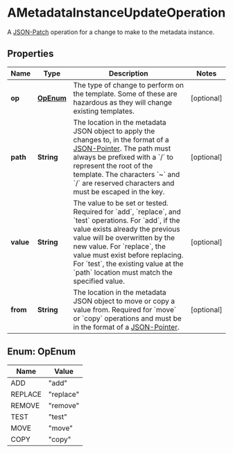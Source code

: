 

# AMetadataInstanceUpdateOperation

A [JSON-Patch](https://tools.ietf.org/html/rfc6902) operation for a change to make to the metadata instance.

## Properties

| Name | Type | Description | Notes |
|------------ | ------------- | ------------- | -------------|
|**op** | [**OpEnum**](#OpEnum) | The type of change to perform on the template. Some of these are hazardous as they will change existing templates. |  [optional] |
|**path** | **String** | The location in the metadata JSON object to apply the changes to, in the format of a [JSON-Pointer](https://tools.ietf.org/html/rfc6901).  The path must always be prefixed with a &#x60;/&#x60; to represent the root of the template. The characters &#x60;~&#x60; and &#x60;/&#x60; are reserved characters and must be escaped in the key. |  [optional] |
|**value** | **String** | The value to be set or tested.  Required for &#x60;add&#x60;, &#x60;replace&#x60;, and &#x60;test&#x60; operations. For &#x60;add&#x60;, if the value exists already the previous value will be overwritten by the new value. For &#x60;replace&#x60;, the value must exist before replacing.  For &#x60;test&#x60;, the existing value at the &#x60;path&#x60; location must match the specified value. |  [optional] |
|**from** | **String** | The location in the metadata JSON object to move or copy a value from. Required for &#x60;move&#x60; or &#x60;copy&#x60; operations and must be in the format of a [JSON-Pointer](https://tools.ietf.org/html/rfc6901). |  [optional] |



## Enum: OpEnum

| Name | Value |
|---- | -----|
| ADD | &quot;add&quot; |
| REPLACE | &quot;replace&quot; |
| REMOVE | &quot;remove&quot; |
| TEST | &quot;test&quot; |
| MOVE | &quot;move&quot; |
| COPY | &quot;copy&quot; |



